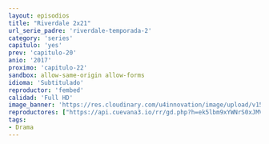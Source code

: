 ```yaml
---
layout: episodios
title: "Riverdale 2x21"
url_serie_padre: 'riverdale-temporada-2'
category: 'series'
capitulo: 'yes'
prev: 'capitulo-20'
anio: '2017'
proximo: 'capitulo-22'
sandbox: allow-same-origin allow-forms
idioma: 'Subtitulado'
reproductor: 'fembed'
calidad: 'Full HD'
image_banner: 'https://res.cloudinary.com/u4innovation/image/upload/v1565152608/maxresdefault-min_vy9nnj.jpg'
reproductores: ["https://api.cuevana3.io/rr/gd.php?h=ek5lbm9xYWNrS0xJMVp5b21KREk0dFBLbjVkaHhkRGdrOG1jbnBpUnhhS1YwMmhrWU0rcTNxdW9lb3lybDZyU3hzcWhaSUxRbUxxMzE2R0lhSzJwMUxPU3FadVkyUT09"]
tags:
- Drama
---
```












